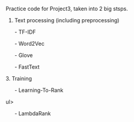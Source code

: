 Practice code for Project3, taken into 2 big stsps.
1. Text processing (including preprocessing)
  <ul> - TF-IDF </ul>
  <ul> - Word2Vec </ul>
  <ul> - Glove </ul>
  <ul> - FastText </ul>
3. Training
  <ul> - Learning-To-Rank </ul>ul>
  <ul> - LambdaRank </ul>
